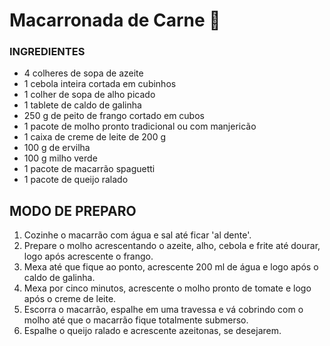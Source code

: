 # Macarronada de Carne :chicken: #

### INGREDIENTES

- 4 colheres de sopa de azeite
- 1 cebola inteira cortada em cubinhos
- 1 colher de sopa de alho picado
- 1 tablete de caldo de galinha
- 250 g de peito de frango cortado em cubos
- 1 pacote de molho pronto tradicional ou com manjericão
- 1 caixa de creme de leite de 200 g
- 100 g de ervilha
- 100 g milho verde
- 1 pacote de macarrão spaguetti
- 1 pacote de queijo ralado

## MODO DE PREPARO

1. Cozinhe o macarrão com água e sal até ficar 'al dente'.
2. Prepare o molho acrescentando o azeite, alho, cebola e frite até dourar, logo após acrescente o frango.
3. Mexa até que fique ao ponto, acrescente 200 ml de água e logo após o caldo de galinha.
4. Mexa por cinco minutos, acrescente o molho pronto de tomate e logo após o creme de leite.
5. Escorra o macarrão, espalhe em uma travessa e vá cobrindo com o molho até que o macarrão fique totalmente submerso.
6. Espalhe o queijo ralado e acrescente azeitonas, se desejarem.

